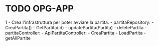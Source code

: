 # TODO OPG-APP

1 - Crea l'infrastruttura per poter avviare la partita.
        - partitaRepository: - CreaPartita()
                             - GetPartita(id)
                             - updatePartita(Partita)
                             - deletePartita
        - partitaController: 
        - ApiPartitaController: - CreaPartita
                                - LoadPartita
                                - getAllPartite
                                
